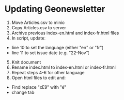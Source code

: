 
# Updating Geonewsletter

1. Move Articles.csv to minio 
2. Copy Articles.csv to server
3. Archive previous index-en.html and index-fr.html files
4. In script, update:
  * line 10 to set the language (either "en" or "fr") 
  * line 11 to set issue date (e.g. "22-Nov")
5. Knit document
6. Rename index.html to index-en.html or index-fr.html
7. Repeat steps 4-6 for other language
8. Open html files to edit and:
  * Find replace "xE9" with "é"
  * change tab <title> from index.utf8 to:
      * en: Geonewsletter!
      * fr: Bulletin d'information géo !
9. Copy index files to minio and add a version to GC docs
10. Share for review/test for bugs 
      
